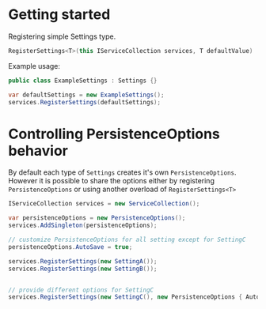 # Getting started
Registering simple Settings type.
```csharp
RegisterSettings<T>(this IServiceCollection services, T defaultValue)
```
Example usage:
```csharp
public class ExampleSettings : Settings {}

var defaultSettings = new ExampleSettings();
services.RegisterSettings(defaultSettings);
```

# Controlling PersistenceOptions behavior
By default each type of ```Settings``` creates it's own ```PersistenceOptions```.
However it is possible to share the options either by registering ```PersistenceOptions```
or using another overload of ```RegisterSettings<T>```

```csharp
IServiceCollection services = new ServiceCollection();

var persistenceOptions = new PersistenceOptions();
services.AddSingleton(persistenceOptions);

// customize PersistenceOptions for all setting except for SettingC
persistenceOptions.AutoSave = true;

services.RegisterSettings(new SettingA());
services.RegisterSettings(new SettingB());


// provide different options for SettingC
services.RegisterSettings(new SettingC(), new PersistenceOptions { AutoSave = false });
```
